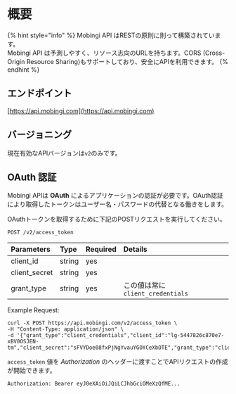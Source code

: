 # 概要

{% hint style="info" %}
Mobingi API はRESTの原則に則って構築されています。   
Mobingi API は予測しやすく、リソース志向のURLを持ちます。CORS \(Cross-Origin Resource Sharing\)もサポートしており、安全にAPIを利用できます。
{% endhint %}

## エンドポイント

[https://api.mobingi.com](https://api.mobingi.com) 

## バージョニング

現在有効なAPIバージョンは`v2`のみです。

## OAuth 認証

Mobingi APIは **OAuth** によるアプリケーションの認証が必要です。OAuth認証により取得したトークンはユーザー名・パスワードの代替となる働きをします。

OAuthトークンを取得するために下記のPOSTリクエストを実行してください。

```text
POST /v2/access_token
```

| **Parameters** | **Type** | **Required** | **Details** |
| :--- | :--- | :--- | :--- |
| client\_id | string | yes |  |
| client\_secret | string | yes |  |
| grant\_type | string | yes | この値は常に`client_credentials` |

Example Request:

```text
curl -X POST https://api.mobingi.com/v2/access_token \
-H "Content-Type: application/json" \
-d '{"grant_type":"client_credentials","client_id":"lg-5447826c870e7-xBV0OSJEN-tm","client_secret":"sFVYDoe08fxPjNgYvauYGOYCeXbOTE","grant_type":"client_credentials"}'
```

`access_token` 値を _Authorization_ のヘッダーに渡すことでAPIリクエストの作成が開始できます。

```text
Authorization: Bearer eyJ0eXAiOiJQiLCJhbGciOMeXzQfME...
```

